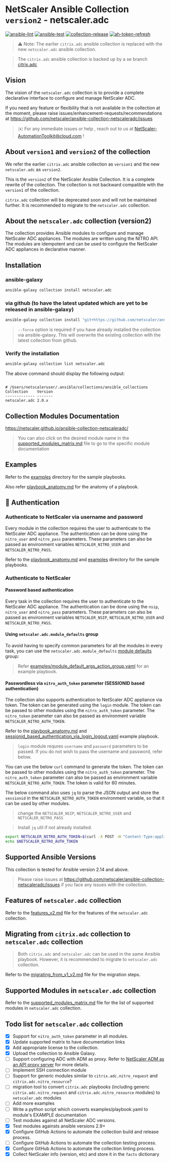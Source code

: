 # NetScaler Ansible Collection `version2` - netscaler.adc

[![ansible-lint](https://github.com/netscaler/ansible-collection-netscaleradc/actions/workflows/lint.yml/badge.svg)](https://github.com/netscaler/ansible-collection-netscaleradc/actions)
[![ansible-test](https://github.com/netscaler/ansible-collection-netscaleradc/actions/workflows/test.yml/badge.svg)](https://github.com/netscaler/ansible-collection-netscaleradc/actions)
[![collection-release](https://github.com/netscaler/ansible-collection-netscaleradc/actions/workflows/release.yml/badge.svg)](https://github.com/netscaler/ansible-collection-netscaleradc/actions)
[![ah-token-refresh](https://github.com/netscaler/ansible-collection-netscaleradc/actions/workflows/ah_token_refresh.yml/badge.svg)](https://github.com/netscaler/ansible-collection-netscaleradc/actions)

> ⚠️ Note:
> The earlier `citrix.adc` ansible collection is replaced with the new `netscaler.adc` ansible collection.

> The `citrix.adc` ansible collection is backed up by a se branch [citrix.adc](https://github.com/netscaler/ansible-collection-netscaleradc/tree/citrix.adc)


## Vision

The vision of the `netscaler.adc` collection is to provide a complete declarative interface to configure and manage NetScaler ADC.

If you need any feature or flexibility that is not available in the collection at the moment, please raise issues/enhancement-requests/recommendations at <https://github.com/netscaler/ansible-collection-netscaleradc/issues>

> :envelope: For any immediate issues or help , reach out to us at <NetScaler-AutomationToolkit@cloud.com> !

## About `version1` and `version2` of the collection

We refer the earlier `citrix.adc` ansible collection as `version1` and the new `netscaler.adc` as `version2`.

This is the `version2` of the NetScaler Ansible Collection. It is a complete rewrite of the collection. The collection is not backward compatible with the `version1` of the collection.

`citrix.adc` collection will be deprecated soon and will not be maintained further. It is recommended to migrate to the `netscaler.adc` collection.

## About the `netscaler.adc` collection (version2)

The collection provides Ansible modules to configure and manage NetScaler ADC appliances. The modules are written using the NITRO API. The modules are idempotent and can be used to configure the NetScaler ADC appliances in declarative manner.

## Installation

### ansible-galaxy

```bash
ansible-galaxy collection install netscaler.adc
```

### via github (to have the latest updated which are yet to be released in ansible-galaxy)


```bash
ansible-galaxy collection install "git+https://github.com/netscaler/ansible-collection-netscaleradc.git" [--force]
```

> `--force` option is required if you have already installed the collection via ansible-galaxy. This will overwrite the existing collection with the latest collection from github.

### Verify the installation

```bash
ansible-galaxy collection list netscaler.adc
```

The above command should display the following output:

```text

# /Users/netscaleruser/.ansible/collections/ansible_collections
Collection    Version
------------- -------
netscaler.adc 2.0.x
```

## Collection Modules Documentation

<https://netscaler.github.io/ansible-collection-netscaleradc/>

> You can also click on the desired module name in the [supported_modules_matrix.md](supported_modules_matrix.md) file to go to the specific module documentation

## Examples

Refer to the [examples](examples) directory for the sample playbooks.

Also refer [playbook_anatomy.md](playbook_anatomy.md) for the anatomy of a playbook.

## :key: Authentication

### Authenticate to NetScaler via username and password

Every module in the collection requires the user to authenticate to the NetScaler ADC appliance. The authentication can be done using the `nitro_user` and `nitro_pass` parameters. These parameters can also be passed as environment variables `NETSCALER_NITRO_USER` and `NETSCALER_NITRO_PASS`.

Refer to the [playbook_anatomy.md](playbook_anatomy.md) and [examples](examples) directory for the sample playbooks.

### Authenticate to NetScaler

#### Password based authentication

Every task in the collection requires the user to authenticate to the NetScaler ADC appliance. The authentication can be done using the `nsip`, `nitro_user` and `nitro_pass` parameters. These parameters can also be passed as environment variables `NETSCALER_NSIP`, `NETSCALER_NITRO_USER` and `NETSCALER_NITRO_PASS`.

#### Using `netscaler.adc.module_defaults` group

To avoid having to specify common parameters for all the modules in every task, you can use the `netscaler.adc.module_defaults` [module defaults](https://docs.ansible.com/ansible/devel/playbook_guide/playbooks_module_defaults.html#module-defaults-groups) group:

> Refer [examples/module_default_args_action_group.yaml](./examples/module_default_args_action_group.yaml) for an example playbook.

#### Passwordless via `nitro_auth_token` parameter (SESSIONID based authentication)

The collection also supports authentication to NetScaler ADC appliance via token. The token can be generated using the `login` module. The token can be passed to other modules using the `nitro_auth_token` parameter. The `nitro_token` parameter can also be passed as environment variable `NETSCALER_NITRO_AUTH_TOKEN`.

Refer to the [playbook_anatomy.md](playbook_anatomy.md) and [sessionid_based_authentication_via_login_logout.yaml](examples/sessionid_based_authentication_via_login_logout.yaml) example playbook.

> `login` module requres `username` and `password` parameters to be passed. If you do not wish to pass the username and password, refer below.

You can use the below `curl` command to generate the token. The token can be passed to other modules using the `nitro_auth_token` parameter. The `nitro_auth_token` parameter can also be passed as environment variable `NETSCALER_NITRO_AUTH_TOKEN`. The token is valid for 60 minutes.

The below command also uses `jq` to parse the JSON output and store the `sessionid` in the `NETSCALER_NITRO_AUTH_TOKEN` environment variable, so that it can be used by other modules.

> change the `NETSCALER_NSIP`, `NETSCALER_NITRO_USER` and `NETSCALER_NITRO_PASS`

> Install `jq` util if not already installed.

```bash
export NETSCALER_NITRO_AUTH_TOKEN=$(curl -X POST -H "Content-Type:application/json" --insecure --silent https://NETSCALER_NSIP/nitro/v1/config/login -d '{"login":{"username":"NETSCALER_NITRO_USER", "password":"NETSCALER_NITRO_PASS"}}' | jq .sessionid)
echo $NETSCALER_NITRO_AUTH_TOKEN
```

## Supported Ansible Versions

This collection is tested for Ansible version 2.14 and above.

> Please raise issues at <https://github.com/netscaler/ansible-collection-netscaleradc/issues> if you face any issues with the collection.

## Features of `netscaler.adc` collection

Refer to the [features_v2.md](features_v2.md) file for the features of the `netscaler.adc` collection.

## Migrating from `citrix.adc` collection to `netscaler.adc` collection

> Both `citrix.adc` and `netscaler.adc` can be used in the same Ansible playbook. However, it is recommended to migrate to `netscaler.adc` collection.

Refer to the [migrating_from_v1_v2.md](migrating_from_v1_v2.md) file for the migration steps.

## Supported Modules in `netscaler.adc` collection

Refer to the [supported_modules_matrix.md](supported_modules_matrix.md) file for the list of supported modules in `netscaler.adc` collection.

## Todo list for `netscaler.adc` collection

- [x] Support for `nitro_auth_token` parameter in all modules.
- [x] Update supported matrix to have documentation links
- [x] Add appropriate license to the collection.
- [x] Upload the collection to Ansible Galaxy.
- [ ] Support configuring ADC with ADM as proxy. Refer to [NetScaler ADM as an API proxy server](https://docs.netscaler.com/en-us/citrix-application-delivery-management-software/current-release/adm-as-api-proxy-server.html) for more details.
- [ ] Implement SSH connection module
- [ ] Support for generic modules similar to `citrix.adc.nitro_request` and `citrix.adc.nitro_resource`?
- [ ] migration tool to convert `citrix.adc` playbooks (including generic `citrix.adc.nitro_request` and `citrix.adc.nitro_resource` modules) to `netscaler.adc` modules
- [ ] Add more examples
- [ ] Write a python script which converts examples/playbook.yaml to module's EXAMPLE documentation
- [ ] Test modules against all NetScaler ADC versions.
- [x] Test modules againsts ansible versions 2.9+
- [x] Configure GitHub Actions to automate the collection build and release process.
- [ ] Configure GitHub Actions to automate the collection testing process.
- [x] Configure GitHub Actions to automate the collection linting process.
- [x] Collect NetScaler info (version, etc) and store it in the `facts` dictionary
